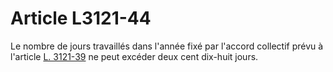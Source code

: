 # Article L3121-44

Le nombre de jours travaillés dans l'année fixé par l'accord collectif prévu à l'article [L. 3121-39][1] ne peut excéder deux cent dix-huit jours.

 [1]: /affichCodeArticle.do?cidTexte=LEGITEXT000006072050&idArticle=LEGIARTI000006902478&dateTexte=&categorieLien=cid